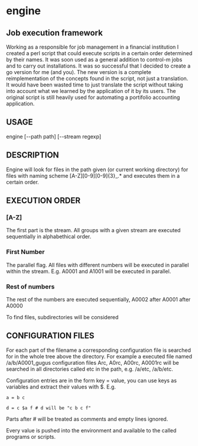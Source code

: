 # engine

## Job execution framework

Working as a responsible for job management in a financial institution I created a perl script that could execute scripts in a certain order determined by their names. It was soon used as a general addition to control-m jobs and to carry out installations. It was so successful that I decided to create a go version for me (and you). The new version is a complete reimplementation of the concepts found in the script, not just a translation. It would have been wasted time to just translate the script without taking into account what we learned by the application of it by its users.
The original script is still heavily used for automating a portifolio accounting application.

## USAGE

engine [--path path] [--stream regexp]

## DESCRIPTION

Engine will look for files in the path given (or current working directory) for files with naming scheme [A-Z][0-9][0-9]{3}_.* and executes them in a certain order.

## EXECUTION ORDER

### [A-Z]

The first part is the stream. All groups with a given stream are executed sequentially in alphabethical order.

### First Number

The parallel flag. All files with different numbers will be executed in parallel within the stream. E.g. A0001 and A1001 will be executed in parallel.

### Rest of numbers

The rest of the numbers are executed sequentially, A0002 after A0001 after A0000

To find files, subdirectories will be considered

## CONFIGURATION FILES

For each part of the filename a corresponding configuration file is searched for in the whole tree above the directory. For example a executed file named /a/b/A0001_gugus configuration files Arc, A0rc, A00rc, A0001rc will be searched in all directories called etc in the path, e.g. /a/etc, /a/b/etc.

Configuration entries are in the form key = value, you can use keys as variables and extract their values with $. E.g.

    a = b c

    d = c $a f # d will be "c b c f"

Parts after # will be treated as comments and empty lines ignored.

Every value is pushed into the environment and available to the called programs or scripts.

